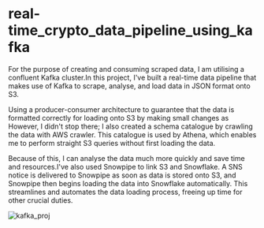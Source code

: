 # real-time_crypto_data_pipeline_using_kafka
For the purpose of creating and consuming scraped data, I am utilising a confluent Kafka cluster.In this project, I've built a real-time data pipeline that makes use of Kafka to scrape, analyse, and load data in JSON format onto S3.

Using a producer-consumer architecture to guarantee that the data is formatted correctly for loading onto S3 by making small changes as 
However, I didn't stop there; I also created a schema catalogue by crawling the data with AWS crawler. This catalogue is used by Athena, which enables me to perform straight S3 queries without first loading the data. 

Because of this, I can analyse the data much more quickly and save time and resources.I've also used Snowpipe to link S3 and Snowflake. A SNS notice is delivered to Snowpipe as soon as data is stored onto S3, and Snowpipe then begins loading the data into Snowflake automatically. This streamlines and automates the data loading process, freeing up time for other crucial duties.

![kafka_proj](https://user-images.githubusercontent.com/128234000/235583169-ae099338-60e4-4c04-a4fb-b4707a6e743a.png)
